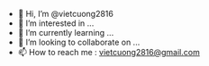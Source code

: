 - 👋 Hi, I’m @vietcuong2816
- 👀 I’m interested in ...
- 🌱 I’m currently learning ...
- 💞️ I’m looking to collaborate on ...
- 📫 How to reach me : vietcuong2816@gmail.com


<!---
vietcuong2816/vietcuong2816 is a ✨ special ✨ repository because its `README.md` (this file) appears on your GitHub profile.
You can click the Preview link to take a look at your changes.
--->
